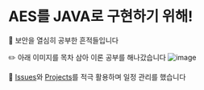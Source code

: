 # AES를 JAVA로 구현하기 위해!
🐾 보안을 열심히 공부한 흔적들입니다

✏️ 아래 이미지를 목차 삼아 이론 공부를 해나갔습니다
![image](https://user-images.githubusercontent.com/83990946/226852087-24ed482c-79fe-4a9c-afb8-792e84aba053.png)

📅 [Issues](https://github.com/qorwlalsjimin/AESstudy/issues)와 [Projects](https://github.com/users/qorwlalsjimin/projects/2)를 적극 활용하며 일정 관리를 했습니다
